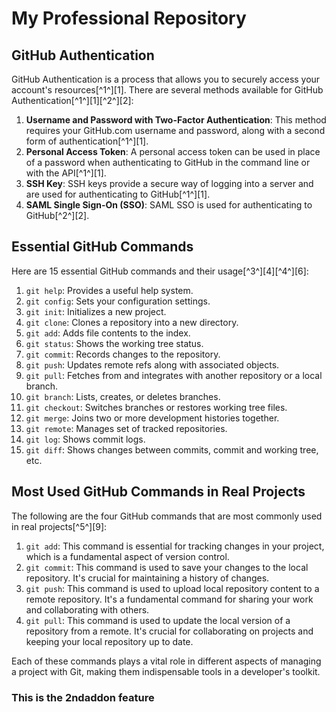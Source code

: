 # My Professional Repository

## GitHub Authentication

GitHub Authentication is a process that allows you to securely access your account's resources[^1^][1]. There are several methods available for GitHub Authentication[^1^][1][^2^][2]:

1. **Username and Password with Two-Factor Authentication**: This method requires your GitHub.com username and password, along with a second form of authentication[^1^][1].
2. **Personal Access Token**: A personal access token can be used in place of a password when authenticating to GitHub in the command line or with the API[^1^][1].
3. **SSH Key**: SSH keys provide a secure way of logging into a server and are used for authenticating to GitHub[^1^][1].
4. **SAML Single Sign-On (SSO)**: SAML SSO is used for authenticating to GitHub[^2^][2].

## Essential GitHub Commands

Here are 15 essential GitHub commands and their usage[^3^][4][^4^][6]:

1. `git help`: Provides a useful help system.
2. `git config`: Sets your configuration settings.
3. `git init`: Initializes a new project.
4. `git clone`: Clones a repository into a new directory.
5. `git add`: Adds file contents to the index.
6. `git status`: Shows the working tree status.
7. `git commit`: Records changes to the repository.
8. `git push`: Updates remote refs along with associated objects.
9. `git pull`: Fetches from and integrates with another repository or a local branch.
10. `git branch`: Lists, creates, or deletes branches.
11. `git checkout`: Switches branches or restores working tree files.
12. `git merge`: Joins two or more development histories together.
13. `git remote`: Manages set of tracked repositories.
14. `git log`: Shows commit logs.
15. `git diff`: Shows changes between commits, commit and working tree, etc.

## Most Used GitHub Commands in Real Projects

The following are the four GitHub commands that are most commonly used in real projects[^5^][9]:

1. `git add`: This command is essential for tracking changes in your project, which is a fundamental aspect of version control.
2. `git commit`: This command is used to save your changes to the local repository. It's crucial for maintaining a history of changes.
3. `git push`: This command is used to upload local repository content to a remote repository. It's a fundamental command for sharing your work and collaborating with others.
4. `git pull`: This command is used to update the local version of a repository from a remote. It's crucial for collaborating on projects and keeping your local repository up to date.

Each of these commands plays a vital role in different aspects of managing a project with Git, making them indispensable tools in a developer's toolkit.

### This is the 2ndaddon feature
